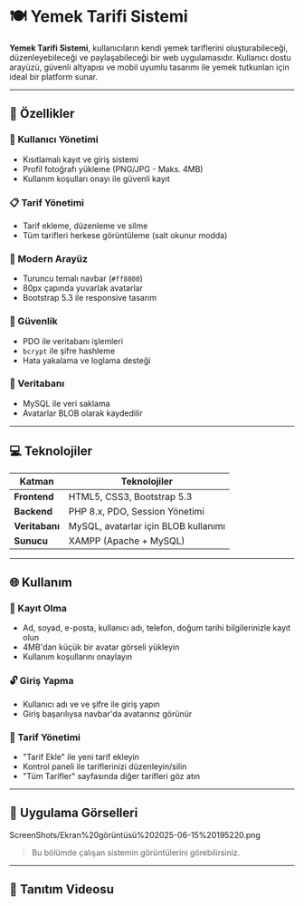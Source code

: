 # 🍽️ Yemek Tarifi Sistemi

**Yemek Tarifi Sistemi**, kullanıcıların kendi yemek tariflerini oluşturabileceği, düzenleyebileceği ve paylaşabileceği bir web uygulamasıdır. Kullanıcı dostu arayüzü, güvenli altyapısı ve mobil uyumlu tasarımı ile yemek tutkunları için ideal bir platform sunar.

---

## 🔧 Özellikler

### 👤 Kullanıcı Yönetimi

* Kısıtlamalı kayıt ve giriş sistemi
* Profil fotoğrafı yükleme (PNG/JPG - Maks. 4MB)
* Kullanım koşulları onayı ile güvenli kayıt

### 📋 Tarif Yönetimi

* Tarif ekleme, düzenleme ve silme
* Tüm tarifleri herkese görüntüleme (salt okunur modda)

### 🎨 Modern Arayüz

* Turuncu temalı navbar (`#ff8800`)
* 80px çapında yuvarlak avatarlar
* Bootstrap 5.3 ile responsive tasarım

### 🔐 Güvenlik

* PDO ile veritabanı işlemleri
* `bcrypt` ile şifre hashleme
* Hata yakalama ve loglama desteği

### 📀 Veritabanı

* MySQL ile veri saklama
* Avatarlar BLOB olarak kaydedilir

---

## 💻 Teknolojiler

| Katman         | Teknolojiler                         |
| -------------- | ------------------------------------ |
| **Frontend**   | HTML5, CSS3, Bootstrap 5.3           |
| **Backend**    | PHP 8.x, PDO, Session Yönetimi       |
| **Veritabanı** | MySQL, avatarlar için BLOB kullanımı |
| **Sunucu**     | XAMPP (Apache + MySQL)               |

---

## 🌐 Kullanım

### 📝 Kayıt Olma

* Ad, soyad, e-posta, kullanıcı adı, telefon, doğum tarihi bilgilerinizle kayıt olun
* 4MB'dan küçük bir avatar görseli yükleyin
* Kullanım koşullarını onaylayın

### 🔓 Giriş Yapma

* Kullanıcı adı ve  ve şifre ile giriş yapın
* Giriş başarılıysa navbar'da avatarınız görünür

### 🍲 Tarif Yönetimi

* "Tarif Ekle" ile yeni tarif ekleyin
* Kontrol paneli ile tariflerinizi düzenleyin/silin
* "Tüm Tarifler" sayfasında diğer tarifleri göz atın

---

## 📸 Uygulama Görselleri
ScreenShots/Ekran%20görüntüsü%202025-06-15%20195220.png

> Bu bölümde çalışan sistemin görüntülerini görebilirsiniz.


---

## 🎥 Tanıtım Videosu

